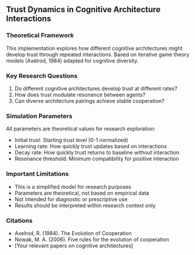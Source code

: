 
<!--- TRUST DYNAMICS RESEARCH DOCUMENTATION --->

## Trust Dynamics in Cognitive Architecture Interactions

### Theoretical Framework
This implementation explores how different cognitive architectures might develop trust through repeated interactions. Based on iterative game theory models (Axelrod, 1984) adapted for cognitive diversity.

### Key Research Questions
1. Do different cognitive architectures develop trust at different rates?
2. How does trust modulate resonance between agents?
3. Can diverse architecture pairings achieve stable cooperation?

### Simulation Parameters
All parameters are theoretical values for research exploration:
- Initial trust: Starting trust level (0-1 normalized)
- Learning rate: How quickly trust updates based on interactions
- Decay rate: How quickly trust returns to baseline without interaction
- Resonance threshold: Minimum compatibility for positive interaction

### Important Limitations
- This is a simplified model for research purposes
- Parameters are theoretical, not based on empirical data
- Not intended for diagnostic or prescriptive use
- Results should be interpreted within research context only

### Citations
- Axelrod, R. (1984). The Evolution of Cooperation
- Nowak, M. A. (2006). Five rules for the evolution of cooperation
- [Your relevant papers on cognitive architectures]

